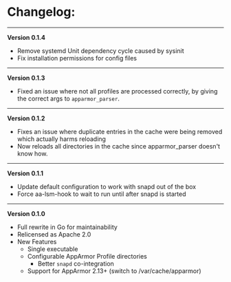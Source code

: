 # Changelog:
___
**Version 0.1.4**

 - Remove systemd Unit dependency cycle caused by sysinit
 - Fix installation permissions for config files

___
**Version 0.1.3**

 - Fixed an issue where not all profiles are processed correctly, by giving the correct args to `apparmor_parser`.

___
**Version 0.1.2**

 - Fixes an issue where duplicate entries in the cache were being removed which actually harms reloading
 - Now reloads all directories in the cache since apparmor_parser doesn't know how.

___
**Version 0.1.1**

 - Update default configuration to work with snapd out of the box
 - Force aa-lsm-hook to wait to run until after snapd is started

___
**Version 0.1.0**

 - Full rewrite in Go for maintainability
 - Relicensed as Apache 2.0
 - New Features
   - Single executable
   - Configurable AppArmor Profile directories
	 - Better `snapd` co-integration
   - Support for AppArmor 2.13+ (switch to /var/cache/apparmor)
   

